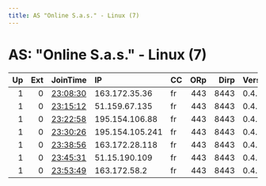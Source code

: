 ```yaml
---
title: AS "Online S.a.s." - Linux (7)
---
```


# AS: "Online S.a.s." - Linux (7)

|   Up |   Ext | JoinTime                                                                                            | IP              | CC   |   ORp |   Dirp | Version   | Contact   | Nickname   |   eFamMembers |
|-----:|------:|:----------------------------------------------------------------------------------------------------|:----------------|:-----|------:|-------:|:----------|:----------|:-----------|--------------:|
|    1 |     0 | [23:08:30](https://metrics.torproject.org/rs.html#details/85FB52CF11DC1F7DB0CF16F5F2F5939AA7736A86) | 163.172.35.36   | fr   |   443 |   8443 | 0.4.3.6   | None      | Unnamed    |             1 |
|    1 |     0 | [23:15:12](https://metrics.torproject.org/rs.html#details/917A2DADBA0D7727DF7FFD46AD923FD937686A3D) | 51.159.67.135   | fr   |   443 |   8443 | 0.4.3.6   | None      | Unnamed    |             1 |
|    1 |     0 | [23:22:58](https://metrics.torproject.org/rs.html#details/AB803469D8B0C3F00620D98DE99CA8F646428E66) | 195.154.106.88  | fr   |   443 |   8443 | 0.4.3.6   | None      | Unnamed    |             1 |
|    1 |     0 | [23:30:26](https://metrics.torproject.org/rs.html#details/6C94F282709D385C94087D5F6FB6D8F6648EE3D1) | 195.154.105.241 | fr   |   443 |   8443 | 0.4.3.6   | None      | Unnamed    |             1 |
|    1 |     0 | [23:38:56](https://metrics.torproject.org/rs.html#details/055E271A48AA082E6A9FE88EA58DB73A600CDF24) | 163.172.28.118  | fr   |   443 |   8443 | 0.4.3.6   | None      | Unnamed    |             1 |
|    1 |     0 | [23:45:31](https://metrics.torproject.org/rs.html#details/ECB71AE4B08EAB517B9E16D28689974342EEFABB) | 51.15.190.109   | fr   |   443 |   8443 | 0.4.3.6   | None      | Unnamed    |             1 |
|    1 |     0 | [23:53:49](https://metrics.torproject.org/rs.html#details/05FEA2DB1FD29DE229B589DFEF5E80A5C6C7EE9E) | 163.172.58.2    | fr   |   443 |   8443 | 0.4.3.6   | None      | Unnamed    |             1 |
